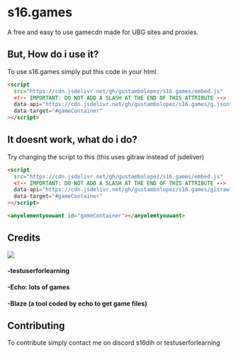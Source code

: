 # s16.games

A free and easy to use gamecdn made for UBG sites and proxies.

## But, How do i use it?


To use s16.games simply put this code in your html. 
```html
<script
  src="https://cdn.jsdelivr.net/gh/gustambolopez/s16.games/embed.js"
  <!-- IMPORTANT: DO NOT ADD A SLASH AT THE END OF THIS ATTRIBUTE -->
  data-api="https://cdn.jsdelivr.net/gh/gustambolopez/s16.games/g.json"
  data-target="#gameContainer"
></script>
```


## It doesnt work, what do i do?
 Try changing the script to this (this uses gitraw instead of jsdeliver)

```html
<script
  src="https://cdn.jsdelivr.net/gh/gustambolopez/s16.games/embed.js"
  <!-- IMPORTANT: DO NOT ADD A SLASH AT THE END OF THIS ATTRIBUTE -->
  data-api="https://cdn.jsdelivr.net/gh/gustambolopez/s16.games/gitraw.json"
  data-target="#gameContainer"
></script>

<anyelementyouwant id="gameContainer"></anyelemtyouwant>
```
## Credits
<a href="https://github.com/gustambolopez/s16.games/graphs/contributors">
  <img src="https://contrib.rocks/image?repo=gustambolopez/s16.games" />
</a>

#### -testuserforlearning 
#### -Echo: lots of games
#### -Blaze (a tool coded by echo to get game files)

## Contributing
 To contribute simply contact me on discord s16dih or testuserforlearning



